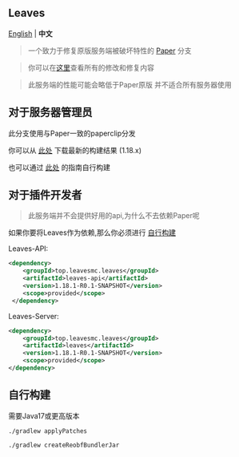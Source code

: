 Leaves
---------

[English](https://github.com/LeavesMC/Leaves/blob/master/README.md) | **中文**

> 一个致力于修复原版服务端被破坏特性的 [Paper](https://github.com/PaperMC/Paper) 分支

> 你可以在[这里](https://github.com/LeavesMC/Leaves/blob/master/docs/MODIFICATION_cn.md)查看所有的修改和修复内容

> 此服务端的性能可能会略低于Paper原版 并不适合所有服务器使用

## 对于服务器管理员
此分支使用与Paper一致的paperclip分发

你可以从 [此处](null) 下载最新的构建结果 (1.18.x)

也可以通过 [此处](https://github.com/LeavesMC/Leaves/blob/master/README_cn.md#自行构建) 的指南自行构建

## 对于插件开发者
> 此服务端并不会提供好用的api,为什么不去依赖Paper呢

如果你要将Leaves作为依赖,那么你必须进行 [自行构建](https://github.com/LeavesMC/Leaves/blob/master/README_cn.md#自行构建)

Leaves-API:
```xml
<dependency>
    <groupId>top.leavesmc.leaves</groupId>
    <artifactId>leaves-api</artifactId>
    <version>1.18.1-R0.1-SNAPSHOT</version>
    <scope>provided</scope>
 </dependency>
 ```

Leaves-Server:
```xml
<dependency>
    <groupId>top.leavesmc.leaves</groupId>
    <artifactId>leaves</artifactId>
    <version>1.18.1-R0.1-SNAPSHOT</version>
    <scope>provided</scope>
</dependency>
```
## 自行构建
需要Java17或更高版本

`./gradlew applyPatches`

`./gradlew createReobfBundlerJar`
